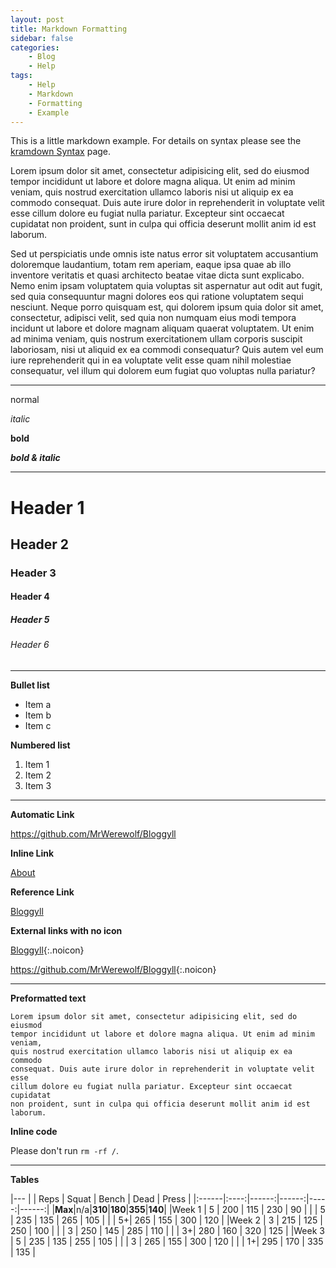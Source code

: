 ```yaml
---
layout: post
title: Markdown Formatting
sidebar: false
categories:
    - Blog
    - Help
tags:
    - Help
    - Markdown
    - Formatting
    - Example
---
```


This is a little markdown example.  For details on syntax please see the
[kramdown Syntax](http://kramdown.rubyforge.org/syntax.html) page.

Lorem ipsum dolor sit amet, consectetur adipisicing elit, sed do eiusmod
tempor incididunt ut labore et dolore magna aliqua. Ut enim ad minim veniam,
quis nostrud exercitation ullamco laboris nisi ut aliquip ex ea commodo
consequat. Duis aute irure dolor in reprehenderit in voluptate velit esse
cillum dolore eu fugiat nulla pariatur. Excepteur sint occaecat cupidatat
non proident, sunt in culpa qui officia deserunt mollit anim id est laborum.

<!--more-->

Sed ut perspiciatis unde omnis iste natus error sit voluptatem accusantium
doloremque laudantium, totam rem aperiam, eaque ipsa quae ab illo inventore
veritatis et quasi architecto beatae vitae dicta sunt explicabo. Nemo enim ipsam
voluptatem quia voluptas sit aspernatur aut odit aut fugit, sed quia
consequuntur magni dolores eos qui ratione voluptatem sequi nesciunt. Neque
porro quisquam est, qui dolorem ipsum quia dolor sit amet, consectetur, adipisci
velit, sed quia non numquam eius modi tempora incidunt ut labore et dolore
magnam aliquam quaerat voluptatem. Ut enim ad minima veniam, quis nostrum
exercitationem ullam corporis suscipit laboriosam, nisi ut aliquid ex ea commodi
consequatur? Quis autem vel eum iure reprehenderit qui in ea voluptate velit
esse quam nihil molestiae consequatur, vel illum qui dolorem eum fugiat quo
voluptas nulla pariatur?

-----

normal

*italic*

**bold**

***bold & italic***

-----

# Header 1

## Header 2

### Header 3

#### Header 4

##### Header 5

###### Header 6

-----

**Bullet list**

* Item a
* Item b
* Item c

**Numbered list**

1. Item 1
2. Item 2
3. Item 3

-----

**Automatic Link**

<https://github.com/MrWerewolf/Bloggyll>

**Inline Link**

[About](/About)

**Reference Link**

[Bloggyll][ref-link]

[ref-link]: https://github.com/MrWerewolf/Bloggyll


**External links with no icon**

[Bloggyll][ref-link]{:.noicon}

<https://github.com/MrWerewolf/Bloggyll>{:.noicon}

-----

**Preformatted text**

    Lorem ipsum dolor sit amet, consectetur adipisicing elit, sed do eiusmod
    tempor incididunt ut labore et dolore magna aliqua. Ut enim ad minim veniam,
    quis nostrud exercitation ullamco laboris nisi ut aliquip ex ea commodo
    consequat. Duis aute irure dolor in reprehenderit in voluptate velit esse
    cillum dolore eu fugiat nulla pariatur. Excepteur sint occaecat cupidatat
    non proident, sunt in culpa qui officia deserunt mollit anim id est laborum.

**Inline code**

Please don't run `rm -rf /`.

-----

**Tables**

|---
|       | Reps | Squat | Bench | Dead | Press |
|:------|:----:|------:|------:|-----:|------:|
|**Max**|n/a|**310**|**180**|**355**|**140**|
|Week 1 | 5 | 200 | 115 | 230 |  90 |
|       | 5 | 235 | 135 | 265 | 105 |
|       | 5+| 265 | 155 | 300 | 120 |
|Week 2 | 3 | 215 | 125 | 250 | 100 |
|       | 3 | 250 | 145 | 285 | 110 |
|       | 3+| 280 | 160 | 320 | 125 |
|Week 3 | 5 | 235 | 135 | 255 | 105 |
|       | 3 | 265 | 155 | 300 | 120 |
|       | 1+| 295 | 170 | 335 | 135 |
